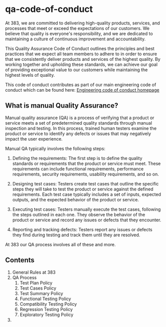 # qa-code-of-conduct

At 383, we are committed to delivering high-quality products, services, and processes that meet or exceed the expectations of our customers. We believe that quality is everyone's responsibility, and we are dedicated to maintaining a culture of continuous improvement and accountability. 

This Quality Assurance Code of Conduct outlines the principles and best practices that we expect all team members to adhere to in order to ensure that we consistently deliver products and services of the highest quality. By working together and upholding these standards, we can achieve our goal of providing exceptional value to our customers while maintaining the highest levels of quality.

This code of conduct contributes as part of our main engineering code of conduct which can be found here:
[Engineering code of conduct homepage](https://github.com/383Project/engineering-code-of-conduct)

## What is manual Quality Assurance?

Manual quality assurance (QA) is a process of verifying that a product or service meets a set of predetermined quality standards through manual inspection and testing. In this process, trained human testers examine the product or service to identify any defects or issues that may negatively impact the user experience.

Manual QA typically involves the following steps:

1. Defining the requirements: The first step is to define the quality standards or requirements that the product or service must meet. These requirements can include functional requirements, performance requirements, security requirements, usability requirements, and so on.

2. Designing test cases: Testers create test cases that outline the specific steps they will take to test the product or service against the defined requirements. Each test case typically includes a set of inputs, expected outputs, and the expected behavior of the product or service.

3. Executing test cases: Testers manually execute the test cases, following the steps outlined in each one. They observe the behavior of the product or service and record any issues or defects that they encounter.

4. Reporting and tracking defects: Testers report any issues or defects they find during testing and track them until they are resolved.

At 383 our QA process involves all of these and more. 

## Contents

1. General Rules at 383
2. QA Process
      1. Test Plan Policy
      2. Test Cases Policy
      3. Test Summary Policy
      4. Functional Testing Policy
      5. Compatibility Testing Policy
      6. Regression Testing Policy
      7. Exploratory Testing Policy
3. 
